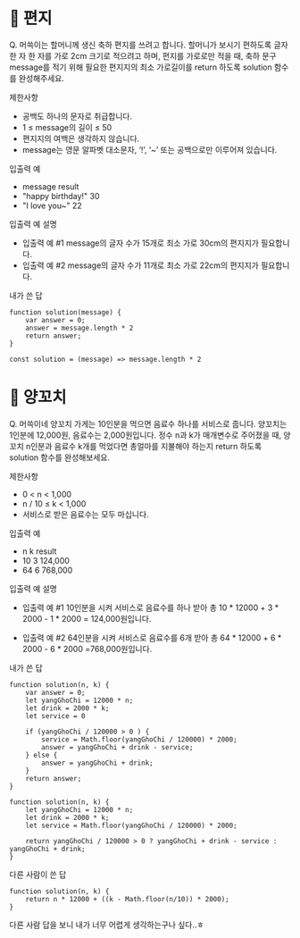# 💌 편지
Q. 머쓱이는 할머니께 생신 축하 편지를 쓰려고 합니다. 할머니가 보시기 편하도록 글자 한 자 한 자를 가로 2cm 크기로 적으려고 하며, 
편지를 가로로만 적을 때, 축하 문구 message를 적기 위해 필요한 편지지의 최소 가로길이를 return 하도록 solution 함수를 완성해주세요.

제한사항
- 공백도 하나의 문자로 취급합니다.
- 1 ≤ message의 길이 ≤ 50
- 편지지의 여백은 생각하지 않습니다.
- message는 영문 알파벳 대소문자, ‘!’, ‘~’ 또는 공백으로만 이루어져 있습니다.

입출력 예
- message	result
- "happy birthday!"	30
- "I love you~"	22

입출력 예 설명
- 입출력 예 #1
message의 글자 수가 15개로 최소 가로 30cm의 편지지가 필요합니다.
- 입출력 예 #2
message의 글자 수가 11개로 최소 가로 22cm의 편지지가 필요합니다.

내가 쓴 답
```
function solution(message) {
    var answer = 0;
    answer = message.length * 2
    return answer;
}
```

```
const solution = (message) => message.length * 2
```

# 🐑 양꼬치
Q. 머쓱이네 양꼬치 가게는 10인분을 먹으면 음료수 하나를 서비스로 줍니다. 양꼬치는 1인분에 12,000원, 음료수는 2,000원입니다. 
정수 n과 k가 매개변수로 주어졌을 때, 양꼬치 n인분과 음료수 k개를 먹었다면 총얼마를 지불해야 하는지 return 하도록 solution 함수를 완성해보세요.

제한사항
- 0 < n < 1,000
- n / 10 ≤ k < 1,000
- 서비스로 받은 음료수는 모두 마십니다.

입출력 예
- n	k	result
- 10	3	124,000
- 64	6	768,000

입출력 예 설명
- 입출력 예 #1
10인분을 시켜 서비스로 음료수를 하나 받아 총 10 * 12000 + 3 * 2000 - 1 * 2000 = 124,000원입니다.
  
- 입출력 예 #2
64인분을 시켜 서비스로 음료수를 6개 받아 총 64 * 12000 + 6 * 2000 - 6 * 2000 =768,000원입니다.

내가 쓴 답
```
function solution(n, k) {
    var answer = 0;
    let yangGhoChi = 12000 * n;
    let drink = 2000 * k;
    let service = 0

    if (yangGhoChi / 120000 > 0 ) {
        service = Math.floor(yangGhoChi / 120000) * 2000;
        answer = yangGhoChi + drink - service;
    } else {
        answer = yangGhoChi + drink;
    }
    return answer;
}
```
```
function solution(n, k) {
    let yangGhoChi = 12000 * n;
    let drink = 2000 * k;
    let service = Math.floor(yangGhoChi / 120000) * 2000;

    return yangGhoChi / 120000 > 0 ? yangGhoChi + drink - service : yangGhoChi + drink;
}
```

다른 사람이 쓴 답
```
function solution(n, k) {
    return n * 12000 + ((k - Math.floor(n/10)) * 2000);
}
```

다른 사람 답을 보니 내가 너무 어렵게 생각하는구나 싶다..ㅎ
